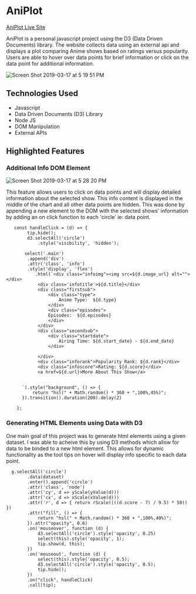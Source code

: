 # AniPlot

[AniPlot Live Site](https://aniplot.herokuapp.com)

AniPlot is a personal javascript project using the D3 (Data Driven Documents) library. The website collects data using an external api and displays a plot comparing Anime shows based on ratings versus popularity. Users are able to hover over data points for brief information or click on the data point for additional information.

![Screen Shot 2019-03-17 at 5 19 51 PM](https://user-images.githubusercontent.com/44389539/54500327-ed20db00-48d8-11e9-8aa4-aaafb5310568.png)

## Technologies Used
* Javascript
* Data Driven Documents (D3) Library
* Node JS
* DOM Manipulation
* External APIs


## Highlighted Features

### Additional Info DOM Element

![Screen Shot 2019-03-17 at 5 28 20 PM](https://user-images.githubusercontent.com/44389539/54500453-1d1cae00-48da-11e9-9545-4e4fd2ae9edc.png)

This feature allows users to click on data points and will display detailed information about the selected show. This info content is displayed in the middle of the chart and all other data points are hidden. This was done by appending a new element to the DOM with the selected shows' information by adding an on click function to each 'circle' ie: data point.

```
   const handleClick = (d) => {
        tip.hide();
        d3.selectAll('circle')
            .style('visibility', 'hidden');
            
       select('.main')
        .append('div')
        .attr('class', 'info')
        .style('display', 'flex')
           .html(`<div class="infoimg"><img src=${d.image_url} alt=""></div>
            <div class='infotitle'>${d.title}</div>
            <div class="firstsub">
                <div class="type">
                    Anime Type:  ${d.type}
                </div>
                <div class="episodes">
                Episodes:  ${d.episodes}
                </div>
            </div>
            <div class="secondsub">
                <div class="startdate">
                    Airing Time: ${d.start_date} - ${d.end_date}
                </div>
              
            </div>
            <div class="inforank">Popularity Rank: ${d.rank}</div>
            <div class="infoscore">Rating: ${d.score}</div>
            <a href=${d.url}>More About This Show</a>

        
      `).style("background", () => {
          return "hsl(" + Math.random() * 360 + ",100%,45%)";
      }).transition().duration(200).delay(2)
        
    };

```


### Generating HTML Elements using Data with D3

One main goal of this project was to generate html elements using a given dataset. I was able to acheive this by using D3 methods which allow for data to be binded to a new html element. This allows for dynamic functionality as the tool tips on hover will display info specific to each data point.

```
  g.selectAll('circle')
        .data(dataset)
        .enter().append('circle')
        .attr('class', 'node')
        .attr('cy', d => yScale(yValue(d)))
        .attr('cx', d => xScale(xValue(d)))
        .attr('r', d => { return rScale((((d.score - 7) / 9.5) * 50)) })
        .attr("fill", () => {
            return "hsl(" + Math.random() * 360 + ",100%,40%)";
        }).attr("opacity", 0.6)
        .on('mouseover', function (d) {
            d3.selectAll('circle').style('opacity', 0.25)
            select(this).style('opacity', 1);
            tip.show(d, this);
        })
        .on('mouseout', function (d) {
            select(this).style('opacity', 0.5);
            d3.selectAll('circle').style('opacity', 0.5);
            tip.hide();
        })
        .on("click", handleClick)
        .call(tip);

```
